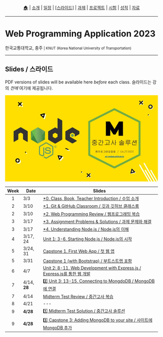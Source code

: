 <p id="menu" align="center">
  <a href="https://ut-nodejs.github.io" title="Home">🏠</a> |
  <a href="about.html" title="About">소개</a> |
  <a href="/schedule.html" title="Schedule">일정</a> |
  <a href="/slides.html" title="Slides"><u>[스라이드]</u></a> |
  <a href="/assignments.html" title="Assignments">과제</a> |
  <a href="/project.html" title="Project">프로젝트</a> |
  <a href="/tests.html" title="Tests">시험</a> |
  <a href="/grading.html" title="Grading">성적</a> |
  <a href="/resources.html" title="Resources">자료</a>
  <!-- <a href="https://pollev.com/aarons007" title="PollEverywhere">설문↗️</a> -->
</p>

---

# Web Programming Application 2023

<p>한국교통대학교, 충주<small> | KNUT (Korea National University of Transportation)</small></p>

---

## Slides / 스라이드

PDF versions of slides will be available here _before_ each class. 슬라이드는 강의 _전에_ 여기에 제공됩니다.

![this-week](/img/gh-pages/slides-covers/M-midterm-test-solution.jpg)

| Week | Date         | Slides                                                                                                                  |
| :--: | ------------ | ----------------------------------------------------------------------------------------------------------------------- |
|  1   | 3/3          | [\*0. Class, Book, Teacher Introduction / 수업 소개](/slides/0.0a-class-introduction.pdf)                               |
|  2   | 3/10         | [\*1. Git & GitHub Classroom / 깃과 깃허브 클래스룸](/slides/0.0b-git-github-classroom.pdf)                             |
|  2   | 3/10         | [\*2. Web Programming Review / 웹프로그래밍 복습](/slides/0.0c-web-programming-review.pdf)                              |
|  3   | 3/17         | [\*3. Assignment Problems & Solutions / 과제 문제와 해결](/slides/0.0d-assignment-problems-solutions.pdf)               |
|  3   | 3/17         | [\*4. Understanding Node.js / Node.js의 이해](/slides/0.1-2-understanding-node.pdf)                                     |
|  4   | 3/17, 24     | [Unit 1: 3-6. Starting Node.js / Node.js의 시작](/slides/1.3-6-starting-nodejs.pdf)                                     |
|  5   | 3/24, 31     | [Capstone 1. First Web App / 첫 웹 앱](/slides/1.7-first-web-app.pdf)                                                   |
|  5   | 3/31         | [Capstone 1 (with Bootstrap) / 부트스트랩 포함](/slides/1.7b-first-web-app-bootstrap.pdf)                               |
|  6   | 4/7          | [Unit 2: 8-11. Web Development with Express.js / Express.js를 통한 웹 개발](/slides/2.8-11-express-web-development.pdf) |
|  7   | 4/14, **28** | [2️⃣ Unit 3: 13-15. Connecting to MongdoDB / MongoDB에 연결](/slides/3.13-15-connecting-mongodb.pdf)                     |
|  7   | 4/14         | [Midterm Test Review / 중간고사 복습](/midterm.html)                                                                    |
|  8   | 4/21         | ---                                                                                                                     |
|  9   | **4/28**     | [1️⃣ Midterm Test Solution / 중간고사 솔루션](/slides/M-midterm-test-solution.pdf)                                       |
|  9   | **4/28**     | [3️⃣ Capstone 3: Adding MongoDB to your site / 사이트에 MongoDB 추가](/slides/3.16-mongo-capstone.pdf)                   |
